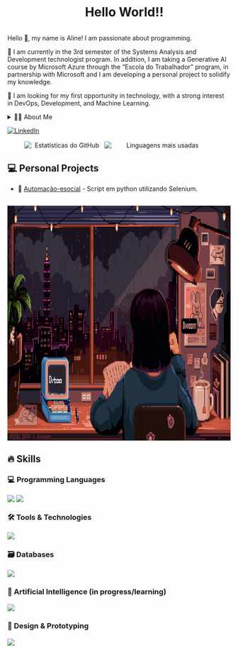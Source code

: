 <!--título-->
<div id="user-content-toc">
  <ul align="center">
    <summary><h1 style="display: inline-block">Hello World!!</h1></summary>
</div>
<!-- Presentation -->
<p>
 Hello 👋, my name is Aline! I am passionate about programming.

🌱 I am currently in the 3rd semester of the Systems Analysis and Development technologist program. In addition, I am taking a Generative AI course by Microsoft Azure through the “Escola do Trabalhador” program, in partnership with Microsoft and I am developing a personal project to solidify my knowledge.

🔭 I am looking for my first opportunity in technology, with a strong interest in DevOps, Development, and Machine Learning.
</p>

<!-- Dropdown -->
<details>
  <summary>👨‍💻 About Me</summary>
- 💬 I’m 21 years old, currently living in Brazil, and transitioning into a tech career. I found in programming not only a strong job market but also an area that truly resonates with my interests and skills. I'm currently working on an educational project to strengthen my knowledge and put my skills into practice:

  - **Frontend**: HTML, CSS
  - **Backend**: Python
  - **framework**: Flisk, Django
  - **Other tools**: Figma, Markdown  

- ⚡ I enjoy reading — whether it’s books or comics — watching movies, and playing games. I believe personal interests help sharpen perception and creativity — qualities that are essential in solving real-world problems through technology. \o/
</details>

<!-- links -->

[![LinkedIn](https://img.shields.io/badge/LinkedIn-0077B5?style=for-the-badge&logo=linkedin&logoColor=white)](https://www.linkedin.com/in/aline-brandão-8b555a261/)

<!-- GithubStats -->
<div align="center">
  <img src="https://github-readme-stats.vercel.app/api?username=AlineBrandaoS&theme=radical&show_icons=true&hide_border=true" alt="Estatísticas do GitHub" style="width: 35%; display: inline-block;vertical-align: middle"/>
  <img src="https://github-readme-stats.vercel.app/api/top-langs/?username=AlineBrandaoS&theme=radical&hide_progress=true&hide_border=true&layout=compact" alt="Linguagens mais usadas" style="width: 49%; display: inline-block;;vertical-align: middle;"/>
</div>

<!-- Projetos -->
## 💻 Personal Projects 

- 🐍 [Automação-esocial](https://github.com/AlineBrandaoS/Automacao-Esocial) - Script em python utilizando Selenium.

##
<!-- GIF -->
<p align="left">
  <img align="center" height= "530" width="980" src="pixel-art-gif-Captivating-Pixel-Art-Scenes.gif" alt="Imagem">
</p>


## 🔥 Skills
<!-- Skills: Programming Languages -->
  <div style="flex-basis: 48%;">
    <h3>💻 Programming Languages</h3>
    <img align="center" href="https://skillicons.dev" src="https://skillicons.dev/icons?i=python,css"/>
    <img align="center" href="https://skillicons.dev" src="https://skillicons.dev/icons?i=html"/>
    <h3>🛠️ Tools & Technologies</h3>
    <img align="center" href="https://skillicons.dev" src="https://skillicons.dev/icons?i=git,flask,django"/>
    <h3>🗃️ Databases</h3>
    <img align="center" href="https://skillicons.dev" src="https://skillicons.dev/icons?i=mysql,sql"/>
    <h3>🤖 Artificial Intelligence (in progress/learning)</h3>
    <img align="center" href="https://skillicons.dev" src="https://skillicons.dev/icons?i=azure"/>
    <h3>🎨 Design & Prototyping</h3>
    <img align="center" href="https://skillicons.dev" src="https://skillicons.dev/icons?i=figma,markdown"/>
  </div>

